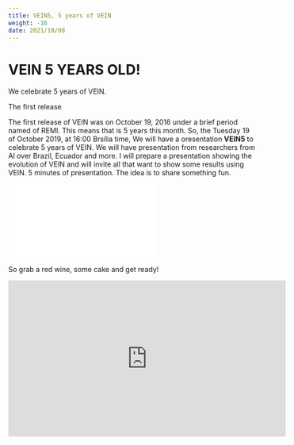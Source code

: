 ```yaml
---
title: VEIN5, 5 years of VEIN
weight: -16
date: 2021/10/08
---
```


# VEIN 5 YEARS OLD!

We celebrate 5 years of VEIN.

The first release 

The first release of VEIN was on October 19, 2016 under a brief period named of REMI. This means that is 5 years this month.  So, the Tuesday 19 of October 2019, at 16:00 Brsilia time, We will have a oresentation **VEIN5** to celebrate 5 years of VEIN. We will have presentation from researchers from Al over Brazil, Ecuador and more. I will prepare a presentation showing the evolution of VEIN and will invite all that want to show some results using VEIN. 5 minutes of presentation. The idea is to share something fun.


![](vein5.md)

So grab a red wine, some cake and get ready!

<iframe width="560" height="315" src="https://www.youtube.com/embed/ng2dOpRuKxc" title="YouTube video player" frameborder="0" allow="accelerometer; autoplay; clipboard-write; encrypted-media; gyroscope; picture-in-picture" allowfullscreen></iframe>

